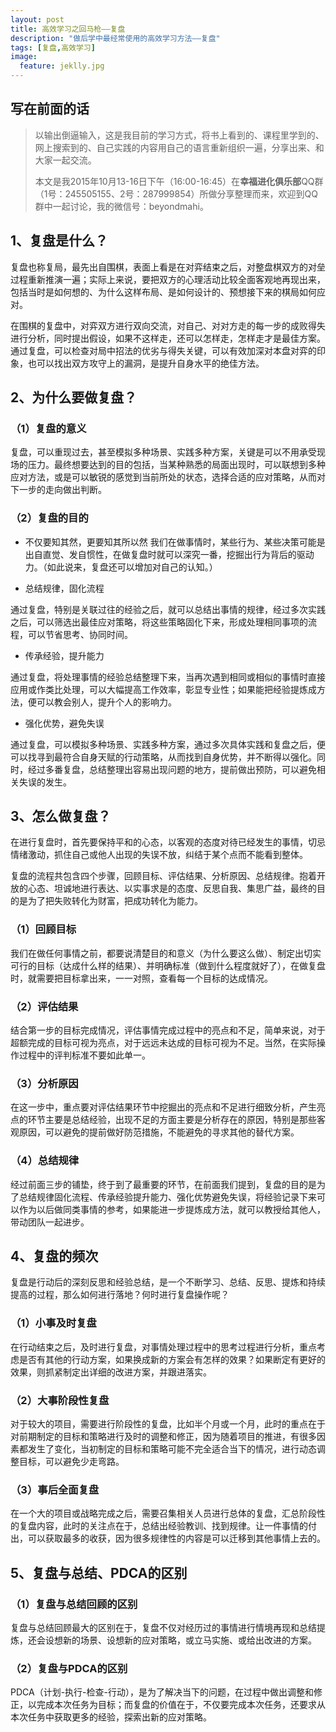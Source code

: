 ```yaml
---
layout: post
title: 高效学习之回马枪——复盘
description: "做后学中最经常使用的高效学习方法——复盘"
tags: [复盘,高效学习]
image:
  feature: jeklly.jpg
---
```


## 写在前面的话

>以输出倒逼输入，这是我目前的学习方式，将书上看到的、课程里学到的、网上搜索到的、自己实践的内容用自己的语言重新组织一遍，分享出来、和大家一起交流。
>
>本文是我2015年10月13-16日下午（16:00-16:45）在**幸福进化俱乐部**QQ群（1号：245505155、2号：287999854）所做分享整理而来，欢迎到QQ群中一起讨论，我的微信号：beyondmahi。

## 1、复盘是什么？

复盘也称复局，最先出自围棋，表面上看是在对弈结束之后，对整盘棋双方的对垒过程重新推演一遍；实际上来说，要把双方的心理活动比较全面客观地再现出来，包括当时是如何想的、为什么这样布局、是如何设计的、预想接下来的棋局如何应对。

在围棋的复盘中，对弈双方进行双向交流，对自己、对对方走的每一步的成败得失进行分析，同时提出假设，如果不这样走，还可以怎样走，怎样走才是最佳方案。通过复盘，可以检查对局中招法的优劣与得失关键，可以有效加深对本盘对弈的印象，也可以找出双方攻守上的漏洞，是提升自身水平的绝佳方法。

## 2、为什么要做复盘？

### （1）复盘的意义

复盘，可以重现过去，甚至模拟多种场景、实践多种方案，关键是可以不用承受现场的压力。最终想要达到的目的包括，当某种熟悉的局面出现时，可以联想到多种应对方法，或是可以敏锐的感觉到当前所处的状态，选择合适的应对策略，从而对下一步的走向做出判断。

### （2）复盘的目的

- 不仅要知其然，更要知其所以然
我们在做事情时，某些行为、某些决策可能是出自直觉、发自惯性，在做复盘时就可以深究一番，挖掘出行为背后的驱动力。（如此说来，复盘还可以增加对自己的认知。）

- 总结规律，固化流程

通过复盘，特别是关联过往的经验之后，就可以总结出事情的规律，经过多次实践之后，可以筛选出最佳应对策略，将这些策略固化下来，形成处理相同事项的流程，可以节省思考、协同时间。

- 传承经验，提升能力

通过复盘，将处理事情的经验总结整理下来，当再次遇到相同或相似的事情时直接应用或作类比处理，可以大幅提高工作效率，彰显专业性；如果能把经验提炼成方法，便可以教会别人，提升个人的影响力。

- 强化优势，避免失误

通过复盘，可以模拟多种场景、实践多种方案，通过多次具体实践和复盘之后，便可以找寻到最符合自身天赋的行动策略，从而找到自身优势，并不断得以强化。同时，经过多番复盘，总结整理出容易出现问题的地方，提前做出预防，可以避免相关失误的发生。

## 3、怎么做复盘？

在进行复盘时，首先要保持平和的心态，以客观的态度对待已经发生的事情，切忌情绪激动，抓住自己或他人出现的失误不放，纠结于某个点而不能看到整体。 

复盘的流程共包含四个步骤，回顾目标、评估结果、分析原因、总结规律。抱着开放的心态、坦诚地进行表达、以实事求是的态度、反思自我、集思广益，最终的目的是为了把失败转化为财富，把成功转化为能力。

### （1）回顾目标

我们在做任何事情之前，都要说清楚目的和意义（为什么要这么做）、制定出切实可行的目标（达成什么样的结果）、并明确标准（做到什么程度就好了），在做复盘时，就需要把目标拿出来，一一对照，查看每一个目标的达成情况。

### （2）评估结果

结合第一步的目标完成情况，评估事情完成过程中的亮点和不足，简单来说，对于超额完成的目标可视为亮点，对于远远未达成的目标可视为不足。当然，在实际操作过程中的评判标准不要如此单一。

### （3）分析原因

在这一步中，重点要对评估结果环节中挖掘出的亮点和不足进行细致分析，产生亮点的环节主要是总结经验，出现不足的方面主要是分析存在的原因，特别是那些客观原因，可以避免的提前做好防范措施，不能避免的寻求其他的替代方案。

### （4）总结规律
经过前面三步的铺垫，终于到了最重要的环节，在前面我们提到，复盘的目的是为了总结规律固化流程、传承经验提升能力、强化优势避免失误，将经验记录下来可以作为以后做同类事情的参考，如果能进一步提炼成方法，就可以教授给其他人，带动团队一起进步。

## 4、复盘的频次

复盘是行动后的深刻反思和经验总结，是一个不断学习、总结、反思、提炼和持续提高的过程，那么如何进行落地？何时进行复盘操作呢？

### （1）小事及时复盘

在行动结束之后，及时进行复盘，对事情处理过程中的思考过程进行分析，重点考虑是否有其他的行动方案，如果换成新的方案会有怎样的效果？如果断定有更好的效果，则抓紧制定出详细的改进方案，并跟进落实。

### （2）大事阶段性复盘

对于较大的项目，需要进行阶段性的复盘，比如半个月或一个月，此时的重点在于对前期制定的目标和策略进行及时的调整和修正，因为随着项目的推进，有很多因素都发生了变化，当初制定的目标和策略可能不完全适合当下的情况，进行动态调整目标，可以避免少走弯路。

### （3）事后全面复盘

在一个大的项目或战略完成之后，需要召集相关人员进行总体的复盘，汇总阶段性的复盘内容，此时的关注点在于，总结出经验教训、找到规律。让一件事情的付出，可以获取最多的收获，因为很多规律性的内容是可以迁移到其他事情上去的。

## 5、复盘与总结、PDCA的区别

### （1）复盘与总结回顾的区别

复盘与总结回顾最大的区别在于，复盘不仅对经历过的事情进行情境再现和总结提炼，还会设想新的场景、设想新的应对策略，或立马实施、或给出改进的方案。

### （2）复盘与PDCA的区别

PDCA（计划-执行-检查-行动），是为了解决当下的问题，在过程中做出调整和修正，以完成本次任务为目标；而复盘的价值在于，不仅要完成本次任务，还要求从本次任务中获取更多的经验，探索出新的应对策略。

